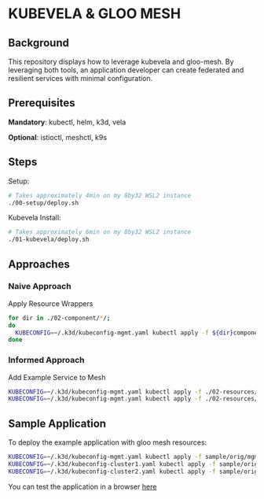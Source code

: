 # KUBEVELA & GLOO MESH

## Background

This repository displays how to leverage kubevela and gloo-mesh. By leveraging both tools, an application developer can create federated and resilient services with minimal configuration.

## Prerequisites

__Mandatory__: kubectl, helm, k3d, vela

__Optional__: istioctl, meshctl, k9s

## Steps

Setup:
```bash
# Takes approximately 4min on my 8by32 WSL2 instance
./00-setup/deploy.sh
```

Kubevela Install:
```bash
# Takes approximately 6min on my 8by32 WSL2 instance
./01-kubevela/deploy.sh
```

## Approaches

### Naive Approach

Apply Resource Wrappers
```bash
for dir in ./02-component/*/;
do 
  KUBECONFIG=~/.k3d/kubeconfig-mgmt.yaml kubectl apply -f ${dir}component.yaml
done
```

### Informed Approach

Add Example Service to Mesh
```bash
KUBECONFIG=~/.k3d/kubeconfig-mgmt.yaml kubectl apply -f ./02-resources/service-mesh-trait.yaml
KUBECONFIG=~/.k3d/kubeconfig-mgmt.yaml kubectl apply -f ./02-resources/application.yaml
```

## Sample Application

To deploy the example application with gloo mesh resources:
```bash
KUBECONFIG=~/.k3d/kubeconfig-mgmt.yaml kubectl apply -f sample/orig/mgmt/
KUBECONFIG=~/.k3d/kubeconfig-cluster1.yaml kubectl apply -f sample/orig/cluster1/
KUBECONFIG=~/.k3d/kubeconfig-cluster2.yaml kubectl apply -f sample/orig/cluster2/
```

You can test the application in a browser [here](http://localhost:8080)